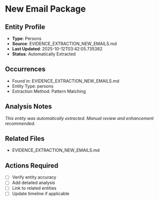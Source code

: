 # New Email Package

## Entity Profile
- **Type**: Persons
- **Source**: EVIDENCE_EXTRACTION_NEW_EMAILS.md
- **Last Updated**: 2025-10-12T03:42:05.735382
- **Status**: Automatically Extracted

## Occurrences
- Found in: EVIDENCE_EXTRACTION_NEW_EMAILS.md
- Entity Type: persons
- Extraction Method: Pattern Matching

## Analysis Notes
*This entity was automatically extracted. Manual review and enhancement recommended.*

## Related Files
- EVIDENCE_EXTRACTION_NEW_EMAILS.md

## Actions Required
- [ ] Verify entity accuracy
- [ ] Add detailed analysis
- [ ] Link to related entities
- [ ] Update timeline if applicable
